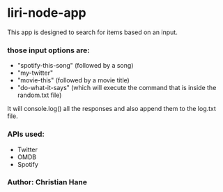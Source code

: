 # liri-node-app
This app is designed to search for items based on an input.
### those input options are: 
* "spotify-this-song" (followed by a song)
* "my-twitter"
* "movie-this" (followed by a movie title)
* "do-what-it-says" (which will execute the command that is inside the random.txt file)

It will console.log() all the responses and also append them to the log.txt file.

### APIs used:
* Twitter
* OMDB
* Spotify

 ### Author: Christian Hane
